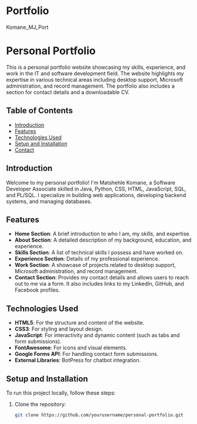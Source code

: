 # Portfolio
Komane_MJ_Port
# Personal Portfolio

This is a personal portfolio website showcasing my skills, experience, and work in the IT and software development field. The website highlights my expertise in various technical areas including desktop support, Microsoft administration, and record management. The portfolio also includes a section for contact details and a downloadable CV.

## Table of Contents
- [Introduction](#introduction)
- [Features](#features)
- [Technologies Used](#technologies-used)
- [Setup and Installation](#setup-and-installation)
- [Contact](#contact)

## Introduction

Welcome to my personal portfolio! I'm Matshehle Komane, a Software Developer Associate skilled in Java, Python, CSS, HTML, JavaScript, SQL, and PL/SQL. I specialize in building web applications, developing backend systems, and managing databases.

## Features

- **Home Section**: A brief introduction to who I am, my skills, and expertise.
- **About Section**: A detailed description of my background, education, and experience.
- **Skills Section**: A list of technical skills I possess and have worked on.
- **Experience Section**: Details of my professional experience.
- **Work Section**: A showcase of projects related to desktop support, Microsoft administration, and record management.
- **Contact Section**: Provides my contact details and allows users to reach out to me via a form. It also includes links to my LinkedIn, GitHub, and Facebook profiles.

## Technologies Used

- **HTML5**: For the structure and content of the website.
- **CSS3**: For styling and layout design.
- **JavaScript**: For interactivity and dynamic content (such as tabs and form submissions).
- **FontAwesome**: For icons and visual elements.
- **Google Forms API**: For handling contact form submissions.
- **External Libraries**: BotPress for chatbot integration.

## Setup and Installation

To run this project locally, follow these steps:

1. Clone the repository:
   ```bash
   git clone https://github.com/yourusername/personal-portfolio.git
